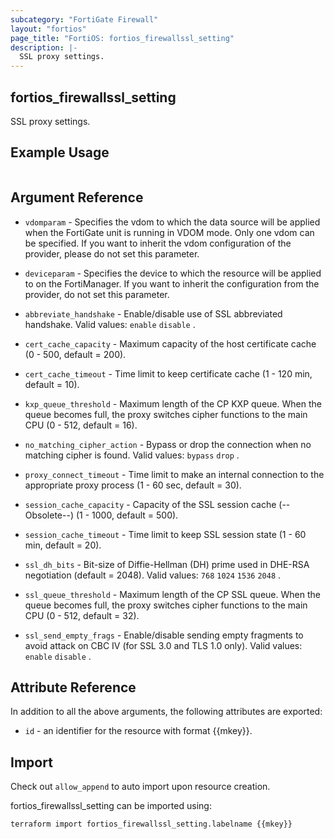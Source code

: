 ```yaml
---
subcategory: "FortiGate Firewall"
layout: "fortios"
page_title: "FortiOS: fortios_firewallssl_setting"
description: |-
  SSL proxy settings.
---
```


## fortios_firewallssl_setting
SSL proxy settings.

## Example Usage

```hcl

```

## Argument Reference
* `vdomparam` - Specifies the vdom to which the data source will be applied when the FortiGate unit is running in VDOM mode. Only one vdom can be specified. If you want to inherit the vdom configuration of the provider, please do not set this parameter.
* `deviceparam` - Specifies the device to which the resource will be applied to on the FortiManager. If you want to inherit the configuration from the provider, do not set this parameter.

* `abbreviate_handshake` - Enable/disable use of SSL abbreviated handshake. Valid values: `enable` `disable` .
* `cert_cache_capacity` - Maximum capacity of the host certificate cache (0 - 500, default = 200).
* `cert_cache_timeout` - Time limit to keep certificate cache (1 - 120 min, default = 10).
* `kxp_queue_threshold` - Maximum length of the CP KXP queue. When the queue becomes full, the proxy switches cipher functions to the main CPU (0 - 512, default = 16).
* `no_matching_cipher_action` - Bypass or drop the connection when no matching cipher is found. Valid values: `bypass` `drop` .
* `proxy_connect_timeout` - Time limit to make an internal connection to the appropriate proxy process (1 - 60 sec, default = 30).
* `session_cache_capacity` - Capacity of the SSL session cache (--Obsolete--) (1 - 1000, default = 500).
* `session_cache_timeout` - Time limit to keep SSL session state (1 - 60 min, default = 20).
* `ssl_dh_bits` - Bit-size of Diffie-Hellman (DH) prime used in DHE-RSA negotiation (default = 2048). Valid values: `768` `1024` `1536` `2048` .
* `ssl_queue_threshold` - Maximum length of the CP SSL queue. When the queue becomes full, the proxy switches cipher functions to the main CPU (0 - 512, default = 32).
* `ssl_send_empty_frags` - Enable/disable sending empty fragments to avoid attack on CBC IV (for SSL 3.0 and TLS 1.0 only). Valid values: `enable` `disable` .

## Attribute Reference

In addition to all the above arguments, the following attributes are exported:
* `id` - an identifier for the resource with format {{mkey}}.

## Import

Check out `allow_append` to auto import upon resource creation.

fortios_firewallssl_setting can be imported using:
```sh
terraform import fortios_firewallssl_setting.labelname {{mkey}}
```
